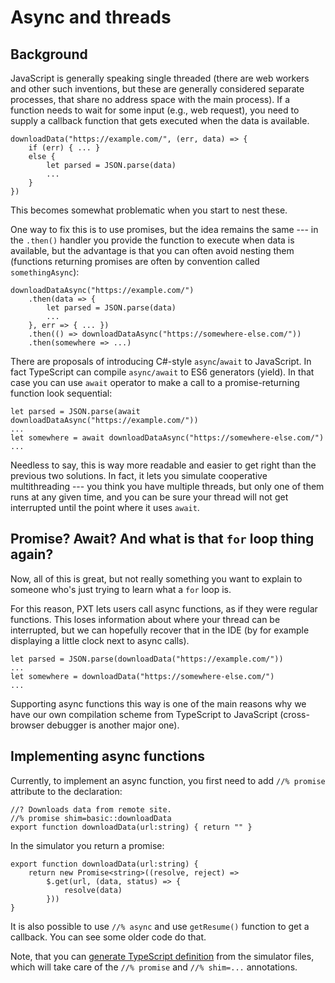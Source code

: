 # Async and threads

## Background

JavaScript is generally speaking single threaded (there are web workers and other such inventions, but these are generally considered separate processes, that share no address space with the main process). If a function needs to wait for some input (e.g., web request), you need to supply a callback function that gets executed when the data is available.

```typescript-ignore
downloadData("https://example.com/", (err, data) => {
    if (err) { ... }
    else {
        let parsed = JSON.parse(data)
        ...
    }
})
```

This becomes somewhat problematic when you start to nest these.

One way to fix this is to use promises, but the idea remains the same \--- in the `.then()` handler you provide the function to execute when data is available, but the advantage is that you can often avoid nesting them (functions returning promises are often by convention called `somethingAsync`):

```typescript-ignore
downloadDataAsync("https://example.com/")
    .then(data => {
        let parsed = JSON.parse(data)
        ...
    }, err => { ... })
    .then(() => downloadDataAsync("https://somewhere-else.com/"))
    .then(somewhere => ...)
```

There are proposals of introducing C#-style `async`/`await` to JavaScript. In fact TypeScript can compile `async/await` to ES6 generators (yield). In that case you can use `await` operator to make a call to a promise-returning function look sequential:

```typescript-ignore
let parsed = JSON.parse(await downloadDataAsync("https://example.com/"))
...
let somewhere = await downloadDataAsync("https://somewhere-else.com/")
...
```

Needless to say, this is way more readable and easier to get right than the previous two solutions. In fact, it lets you simulate cooperative multithreading \--- you think you have multiple threads, but only one of them runs at any given time, and you can be sure your thread will not get interrupted until the point where it uses `await`.

## Promise? Await? And what is that `for` loop thing again?

Now, all of this is great, but not really something you want to explain to someone who's just trying to learn what a `for` loop is.

For this reason, PXT lets users call async functions, as if they were regular functions. This loses information about where your thread can be interrupted, but we can hopefully recover that in the IDE (by for example displaying a little clock next to async calls).

```typescript-ignore
let parsed = JSON.parse(downloadData("https://example.com/"))
...
let somewhere = downloadData("https://somewhere-else.com/")
...
```

Supporting async functions this way is one of the main reasons why we have our own compilation scheme from TypeScript to JavaScript (cross-browser debugger is another major one).

## Implementing async functions

Currently, to implement an async function, you first need to add `//% promise` attribute to the declaration:

```typescript-ignore
//? Downloads data from remote site.
//% promise shim=basic::downloadData
export function downloadData(url:string) { return "" }
```

In the simulator you return a promise:

```typescript-ignore
export function downloadData(url:string) {
    return new Promise<string>((resolve, reject) =>
        $.get(url, (data, status) => {
            resolve(data)
        }))
}
```

It is also possible to use `//% async` and use `getResume()` function to get a callback. You can see some older code do that.

Note, that you can [generate TypeScript definition](/simshim) from the simulator files, which will take care of the `//% promise` and `//% shim=...` annotations.